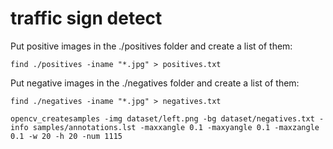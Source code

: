 # traffic sign detect

Put positive images in the ./positives folder and create a list of them:
```
find ./positives -iname "*.jpg" > positives.txt
```

Put negative images in the ./negatives folder and create a list of them:
```
find ./negatives -iname "*.jpg" > negatives.txt
```


```
opencv_createsamples -img dataset/left.png -bg dataset/negatives.txt -info samples/annotations.lst -maxxangle 0.1 -maxyangle 0.1 -maxzangle 0.1 -w 20 -h 20 -num 1115
```